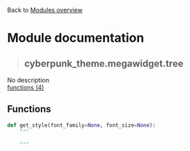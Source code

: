 Back to [Modules overview](https://github.com/pyrustic/cyberpunk-theme/blob/master/docs/modules/README.md)
  
# Module documentation
>## cyberpunk\_theme.megawidget.tree
No description
<br>
[functions (4)](https://github.com/pyrustic/cyberpunk-theme/blob/master/docs/modules/content/cyberpunk_theme.megawidget.tree/functions.md)


## Functions
```python
def get_style(font_family=None, font_size=None):
    """
    
    """

```

